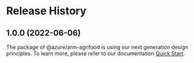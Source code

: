 # Release History
    
## 1.0.0 (2022-06-06)

The package of @azure/arm-agrifood is using our next generation design principles. To learn more, please refer to our documentation [Quick Start](https://aka.ms/js-track2-quickstart).
